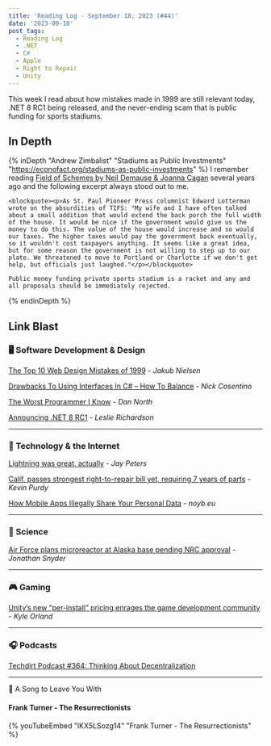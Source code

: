 ```yaml
---
title: 'Reading Log - September 18, 2023 (#44)'
date: '2023-09-18'
post_tags:
  - Reading Log
  - .NET
  - C#
  - Apple
  - Right to Repair
  - Unity
---
```


This week I read about how mistakes made in 1999 are still relevant today, .NET 8 RC1 being released, and the never-ending scam that is public funding for sports stadiums.
<!-- excerpt -->

## In Depth

{% inDepth "Andrew Zimbalist" "Stadiums as Public Investments" "https://econofact.org/stadiums-as-public-investments" %}
    I remember reading [Field of Schemes by Neil Demause & Joanna Cagan](https://bookshop.org/books/field-of-schemes-how-the-great-stadium-swindle-turns-public-money-into-private-profit-revised/9780803260160) several years ago and the following excerpt always stood out to me.

    <blockquote><p>As St. Paul Pioneer Press columnist Edward Lotterman wrote on the absurdities of TIFS: "My wife and I have often talked about a small addition that would extend the back porch the full width of the house. It would be nice if the government would give us the money to do this. The value of the house would increase and so would our taxes. The higher taxes would pay the government back eventually, so it wouldn't cost taxpayers anything. It seems like a great idea, but for some reason the government is not willing to step up to our plate. We threatened to move to Portland or Charlotte if we don't get help, but officials just laughed."</p></blockquote>

    Public money funding private sports stadium is a racket and any and all proposals should be immediately rejected.
{% endinDepth %}

## Link Blast

### 🖥 Software Development & Design

[The Top 10 Web Design Mistakes of 1999](https://www.nngroup.com/articles/the-top-ten-web-design-mistakes-of-1999/) - *Jakub Nielsen*

[Drawbacks To Using Interfaces In C# – How To Balance](https://www.devleader.ca/2023/09/13/drawbacks-to-using-interfaces-in-c-how-to-balance/) - *Nick Cosentino*

[The Worst Programmer I Know](https://dannorth.net/2023/09/02/the-worst-programmer/) - *Dan North*

[Announcing .NET 8 RC1](https://devblogs.microsoft.com/dotnet/announcing-dotnet-8-rc1/) - *Leslie Richardson*

---

### 📡 Technology & the Internet

[Lightning was great, actually](https://www.theverge.com/2023/9/16/23875491/apple-lightning-cable-usb-c-iphone-15) - *Jay Peters*

[Calif. passes strongest right-to-repair bill yet, requiring 7 years of parts](https://arstechnica.com/gadgets/2023/09/calif-passes-strongest-right-to-repair-bill-yet-requiring-7-years-of-parts/) - *Kevin Purdy*

[How Mobile Apps Illegally Share Your Personal Data](https://noyb.eu/en/how-mobile-apps-illegally-share-your-personal-data) - *noyb.eu*

---

### 🔬 Science

[Air Force plans microreactor at Alaska base pending NRC approval](https://www.stripes.com/branches/air_force/2023-09-13/eielson-alaska-air-force-oklo-microreactor-11360797.html) - *Jonathan Snyder*

---

### 🎮 Gaming

[Unity’s new “per-install” pricing enrages the game development community](https://arstechnica.com/gaming/2023/09/game-developers-unite-against-unitys-new-per-install-pricing-structure/) - *Kyle Orland*

---

### 🎧 Podcasts

[Techdirt Podcast #364: Thinking About Decentralization](https://www.techdirt.com/2023/09/05/techdirt-podcast-episode-364-thinking-about-decentralization/)

---

🎵 A Song to Leave You With

#### Frank Turner - The Resurrectionists

{% youTubeEmbed "lKX5LSozg14" "Frank Turner - The Resurrectionists" %}

